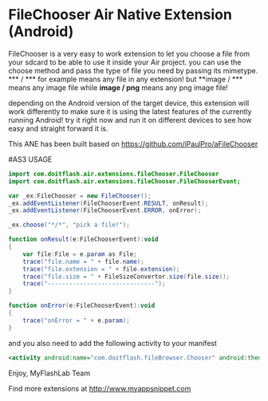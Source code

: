 # FileChooser Air Native Extension (Android)
FileChooser is a very easy to work extension to let you choose a file from your sdcard to be able to use it inside your Air project. you can use the choose method and pass the type of file you need by passing its mimetype. *** / *** for example means any file in any extension! but **image / *** means any image file while **image / png** means any png image file!

depending on the Android version of the target device, this extension will work differently to make sure it is using the latest features of the currently running Android! try it right now and run it on different devices to see how easy and straight forward it is.

This ANE has been built based on https://github.com/iPaulPro/aFileChooser

#AS3 USAGE
```actionscript
import com.doitflash.air.extensions.fileChooser.FileChooser
import com.doitflash.air.extensions.fileChooser.FileChooserEvent;

var _ex:FileChooser = new FileChooser();
_ex.addEventListener(FileChooserEvent.RESULT, onResult);
_ex.addEventListener(FileChooserEvent.ERROR, onError);

_ex.choose("*/*", "pick a file!");

function onResult(e:FileChooserEvent):void
{
	var file:File = e.param as File;
	trace("file.name = " + file.name);
	trace("file.extension = " + file.extension);
	trace("file.size = " + FileSizeConvertor.size(file.size));
	trace("------------------------------");
}

function onError(e:FileChooserEvent):void
{
	trace("onError = " + e.param);
}
```

and you also need to add the following activity to your manifest

```xml
<activity android:name="com.doitflash.fileBrowser.Chooser" android:theme="@style/Theme.Transparent" />
```

Enjoy,
MyFlashLab Team

Find more extensions at http://www.myappsnippet.com